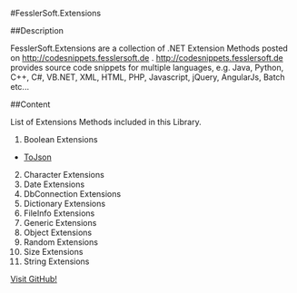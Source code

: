 #FesslerSoft.Extensions

##Description

FesslerSoft.Extensions are a collection of .NET Extension Methods posted on http://codesnippets.fesslersoft.de .
http://codesnippets.fesslersoft.de provides source code snippets for multiple languages, e.g. Java, Python, C++, C#, VB.NET, XML, HTML, PHP, Javascript, jQuery, AngularJs, Batch etc...

##Content

List of Extensions Methods included in this Library.

1. Boolean Extensions
  * [ToJson](http://codesnippets.fesslersoft.de/convert-boolean-json-boolean-c-vb-net/)
2. Character Extensions
3. Date Extensions
4. DbConnection Extensions
5. Dictionary Extensions
6. FileInfo Extensions
7. Generic Extensions
8. Object Extensions
9. Random Extensions
10. Size Extensions
11. String Extensions

[Visit GitHub!](https://www.github.com)
